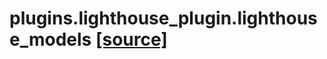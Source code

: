 # plugins.lighthouse_plugin.lighthouse_models [[source]](https://github.com/allenai/embodied-rl/tree/master/plugins/lighthouse_plugin/lighthouse_models.py)

